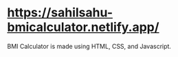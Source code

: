# https://sahilsahu-bmicalculator.netlify.app/
BMI Calculator is made using HTML, CSS, and Javascript.
